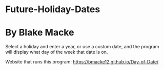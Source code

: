 # Future-Holiday-Dates
# By Blake Macke

Select a holiday and enter a year, or use a custom date, and the program will display what day of the week that date is on. 

Website that runs this program: https://bmacke12.github.io/Day-of-Date/
